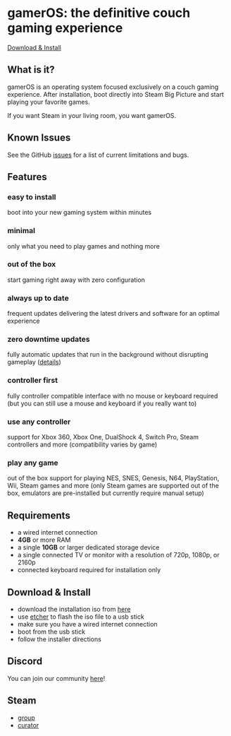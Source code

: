 # gamerOS: the definitive couch gaming experience

[Download & Install](#download--install)

## What is it?
gamerOS is an operating system focused exclusively on a couch gaming experience. After installation, boot directly into Steam Big Picture and start playing your favorite games.

If you want Steam in your living room, you want gamerOS.


## Known Issues
See the GitHub [issues](https://github.com/gamer-os/gamer-os/issues) for a list of current limitations and bugs.


## Features

### easy to install
boot into your new gaming system within minutes

### minimal
only what you need to play games and nothing more

### out of the box
start gaming right away with zero configuration

### always up to date
frequent updates delivering the latest drivers and software for an optimal experience

### zero downtime updates
fully automatic updates that run in the background without disrupting gameplay ([details](https://github.com/gamer-os/frzr))

### controller first
fully controller compatible interface with no mouse or keyboard required (but you can still use a mouse and keyboard if you really want to)

### use any controller
support for Xbox 360, Xbox One, DualShock 4, Switch Pro, Steam controllers and more (compatibility varies by game)

### play any game
out of the box support for playing NES, SNES, Genesis, N64, PlayStation, Wii, Steam games and more (only Steam games are supported out of the box, emulators are pre-installed but currently require manual setup)


## Requirements
 - a wired internet connection
 - **4GB** or more RAM
 - a single **10GB** or larger dedicated storage device
 - a single connected TV or monitor with a resolution of 720p, 1080p, or 2160p
 - connected keyboard required for installation only


## Download & Install
 - download the installation iso from [here](https://github.com/gamer-os/install-media/releases/download/2019-08-01/gameros-2019.08.01-x86\_64.iso)
 - use [etcher](https://www.balena.io/etcher) to flash the iso file to a usb stick
 - make sure you have a wired internet connection
 - boot from the usb stick
 - follow the installer directions


## Discord

You can join our community [here](https://discord.gg/fKsUbrt)!


## Steam
 - [group](https://steamcommunity.com/groups/gamer-os)
 - [curator](https://store.steampowered.com/curator/35483972-gamer-os)
